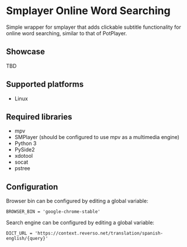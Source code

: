 # Smplayer Online Word Searching

Simple wrapper for smplayer that adds clickable subtitle functionality for online word searching, similar to that of PotPlayer. 

## Showcase

TBD

## Supported platforms

- Linux

## Required libraries

- mpv
- SMPlayer (should be configured to use mpv as a multimedia engine)
- Python 3
- PySide2
- xdotool
- socat
- pstree

## Configuration

Browser bin can be configured by editing a global variable:
```
BROWSER_BIN = 'google-chrome-stable'
```

Search engine can be configured by editing a global variable:
```
DICT_URL = 'https://context.reverso.net/translation/spanish-english/{query}'
```